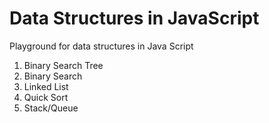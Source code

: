 # Data Structures in JavaScript

Playground for data structures in Java Script

1. Binary Search Tree
2. Binary Search
3. Linked List
4. Quick Sort
5. Stack/Queue